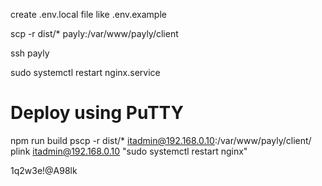 create .env.local file like .env.example

scp -r dist/\* payly:/var/www/payly/client

ssh payly

sudo systemctl restart nginx.service

# Deploy using PuTTY

npm run build
pscp -r dist/\* itadmin@192.168.0.10:/var/www/payly/client/
plink itadmin@192.168.0.10 "sudo systemctl restart nginx"

1q2w3e!@A98lk
